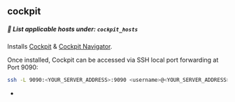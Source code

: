 ## cockpit

##### 📝 List applicable hosts under: `cockpit_hosts`

Installs [Cockpit](https://cockpit-project.org/) & [Cockpit Navigator](https://github.com/45Drives/cockpit-navigator).

Once installed, Cockpit can be accessed via SSH local port forwarding at Port 9090:

```bash
ssh -L 9090:<YOUR_SERVER_ADDRESS>:9090 <username>@<YOUR_SERVER_ADDRESS>
```

-
